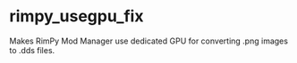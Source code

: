 # rimpy_usegpu_fix
Makes RimPy Mod Manager use dedicated GPU for converting .png images to .dds files.

